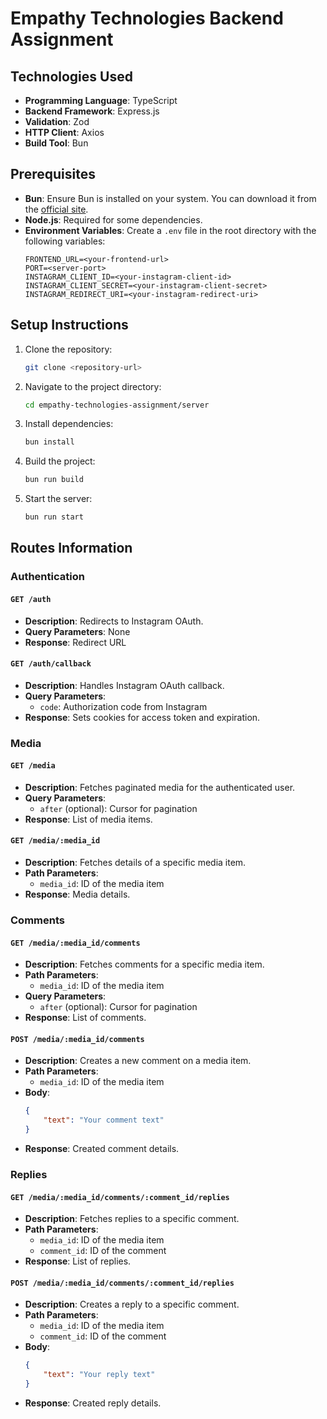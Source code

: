 # Empathy Technologies Backend Assignment

## Technologies Used

- **Programming Language**: TypeScript
- **Backend Framework**: Express.js
- **Validation**: Zod
- **HTTP Client**: Axios
- **Build Tool**: Bun

## Prerequisites

- **Bun**: Ensure Bun is installed on your system. You can download it from the [official site](https://bun.sh/).
- **Node.js**: Required for some dependencies.
- **Environment Variables**: Create a `.env` file in the root directory with the following variables:
    ```env
    FRONTEND_URL=<your-frontend-url>
    PORT=<server-port>
    INSTAGRAM_CLIENT_ID=<your-instagram-client-id>
    INSTAGRAM_CLIENT_SECRET=<your-instagram-client-secret>
    INSTAGRAM_REDIRECT_URI=<your-instagram-redirect-uri>
    ```

## Setup Instructions

1. Clone the repository:

    ```bash
    git clone <repository-url>
    ```

2. Navigate to the project directory:

    ```bash
    cd empathy-technologies-assignment/server
    ```

3. Install dependencies:

    ```bash
    bun install
    ```

4. Build the project:

    ```bash
    bun run build
    ```

5. Start the server:
    ```bash
    bun run start
    ```

## Routes Information

### Authentication

#### `GET /auth`

- **Description**: Redirects to Instagram OAuth.
- **Query Parameters**: None
- **Response**: Redirect URL

#### `GET /auth/callback`

- **Description**: Handles Instagram OAuth callback.
- **Query Parameters**:
    - `code`: Authorization code from Instagram
- **Response**: Sets cookies for access token and expiration.

### Media

#### `GET /media`

- **Description**: Fetches paginated media for the authenticated user.
- **Query Parameters**:
    - `after` (optional): Cursor for pagination
- **Response**: List of media items.

#### `GET /media/:media_id`

- **Description**: Fetches details of a specific media item.
- **Path Parameters**:
    - `media_id`: ID of the media item
- **Response**: Media details.

### Comments

#### `GET /media/:media_id/comments`

- **Description**: Fetches comments for a specific media item.
- **Path Parameters**:
    - `media_id`: ID of the media item
- **Query Parameters**:
    - `after` (optional): Cursor for pagination
- **Response**: List of comments.

#### `POST /media/:media_id/comments`

- **Description**: Creates a new comment on a media item.
- **Path Parameters**:
    - `media_id`: ID of the media item
- **Body**:
    ```json
    {
        "text": "Your comment text"
    }
    ```
- **Response**: Created comment details.

### Replies

#### `GET /media/:media_id/comments/:comment_id/replies`

- **Description**: Fetches replies to a specific comment.
- **Path Parameters**:
    - `media_id`: ID of the media item
    - `comment_id`: ID of the comment
- **Response**: List of replies.

#### `POST /media/:media_id/comments/:comment_id/replies`

- **Description**: Creates a reply to a specific comment.
- **Path Parameters**:
    - `media_id`: ID of the media item
    - `comment_id`: ID of the comment
- **Body**:
    ```json
    {
        "text": "Your reply text"
    }
    ```
- **Response**: Created reply details.
